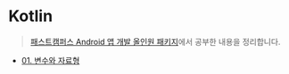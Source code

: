 # Kotlin
>[패스트캠퍼스 Android 앱 개발 올인원 패키지](https://storage.googleapis.com/static.fastcampus.co.kr/prod/uploads/202101/143225-24/[%ED%8C%A8%EC%8A%A4%ED%8A%B8%EC%BA%A0%ED%8D%BC%EC%8A%A4]-%EA%B5%90%EC%9C%A1%EA%B3%BC%EC%A0%95%EC%86%8C%EA%B0%9C%EC%84%9C-%EC%98%AC%EC%9D%B8%EC%9B%90-%ED%8C%A8%ED%82%A4%EC%A7%80---android-%EC%95%B1-%EA%B0%9C%EB%B0%9C.pdf)에서 공부한 내용을 정리합니다.

* [01. 변수와 자료형](./01_variable_type.md)  

